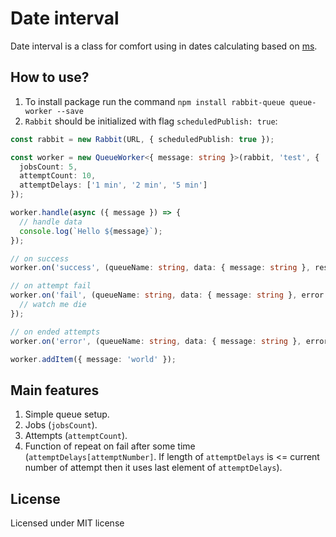 # Date interval

Date interval is a class for comfort using in dates calculating based on [ms](https://github.com/zelt/ms).

## How to use?

1. To install package run the command `npm install rabbit-queue queue-worker --save`
2. `Rabbit` should be initialized with flag `scheduledPublish: true`:

```typescript
const rabbit = new Rabbit(URL, { scheduledPublish: true });

const worker = new QueueWorker<{ message: string }>(rabbit, 'test', {
  jobsCount: 5,
  attemptCount: 10,
  attemptDelays: ['1 min', '2 min', '5 min']
});

worker.handle(async ({ message }) => {
  // handle data
  console.log(`Hello ${message}`);
});

// on success
worker.on('success', (queueName: string, data: { message: string }, result: any) => {});

// on attempt fail
worker.on('fail', (queueName: string, data: { message: string }, error: any) => {
  // watch me die
});

// on ended attempts
worker.on('error', (queueName: string, data: { message: string }, errors: any[]) => {});

worker.addItem({ message: 'world' });
```

## Main features

1. Simple queue setup.
2. Jobs (`jobsCount`).
3. Attempts (`attemptCount`).
4. Function of repeat on fail after some time (`attemptDelays[attemptNumber]`.
   If length of `attemptDelays` is <= current number of attempt then it uses last element of `attemptDelays`).

## License

Licensed under MIT license
